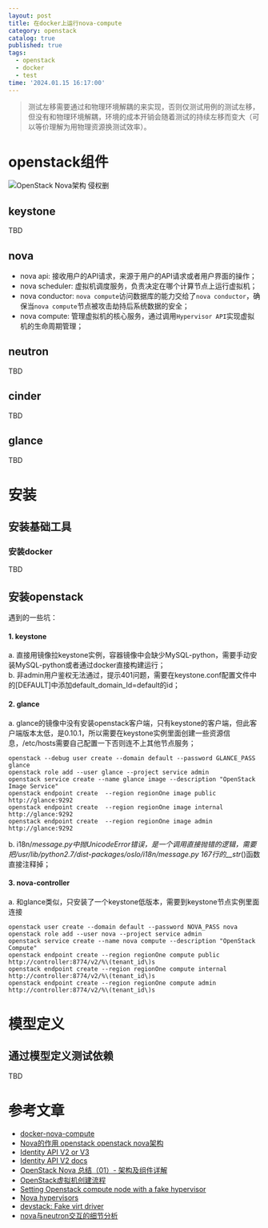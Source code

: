 ```yaml
---
layout: post
title: 在docker上运行nova-compute
category: openstack
catalog: true
published: true
tags:
  - openstack
  - docker
  - test
time: '2024.01.15 16:17:00'
---
```

> 测试左移需要通过和物理环境解耦的来实现，否则仅测试用例的测试左移，但没有和物理环境解耦，环境的成本开销会随着测试的持续左移而变大（可以等价理解为用物理资源换测试效率）。

# openstack组件
![OpenStack Nova架构 侵权删]({{site.baseurl}}/img/2024/Q1/20240115-nova组件调用.png)

## keystone
TBD

## nova
- nova api: 接收用户的API请求，来源于用户的API请求或者用户界面的操作；
- nova scheduler: 虚拟机调度服务，负责决定在哪个计算节点上运行虚拟机；
- nova conductor: `nova compute`访问数据库的能力交给了`nova conductor`，确保当`nova compute`节点被攻击劫持后系统数据的安全；
- nova compute: 管理虚拟机的核心服务，通过调用`Hypervisor API`实现虚拟机的生命周期管理；

## neutron
TBD

## cinder
TBD

## glance
TBD

# 安装
## 安装基础工具
### 安装docker
TBD

## 安装openstack
遇到的一些坑：
#### 1. keystone
a. 直接用镜像拉keystone实例，容器镜像中会缺少MySQL-python，需要手动安装MySQL-python或者通过docker直接构建运行；  
b. 非admin用户鉴权无法通过，提示401问题，需要在keystone.conf配置文件中的[DEFAULT]中添加default_domain_Id=default的id；

#### 2. glance
a. glance的镜像中没有安装openstack客户端，只有keystone的客户端，但此客户端版本太低，是0.10.1，所以需要在keystone实例里面创建一些资源信息，/etc/hosts需要自己配置一下否则连不上其他节点服务；  
```shell
openstack --debug user create --domain default --password GLANCE_PASS glance
openstack role add --user glance --project service admin
openstack service create --name glance image --description "OpenStack Image Service"
openstack endpoint create  --region regionOne image public http://glance:9292
openstack endpoint create  --region regionOne image internal http://glance:9292
openstack endpoint create  --region regionOne image admin http://glance:9292
```
b. i18n/_message.py中抛UnicodeError错误，是一个调用直接抛错的逻辑，需要把/usr/lib/python2.7/dist-packages/oslo/i18n/_message.py 167行的__str__()函数直接注释掉；

#### 3. nova-controller
a. 和glance类似，只安装了一个keystone低版本，需要到keystone节点实例里面连接
```shell
openstack user create --domain default --password NOVA_PASS nova
openstack role add --user nova --project service admin
openstack service create --name nova compute --description "OpenStack Compute"
openstack endpoint create --region regionOne compute public http://controller:8774/v2/%\(tenant_id\)s
openstack endpoint create --region regionOne compute internal http://controller:8774/v2/%\(tenant_id\)s
openstack endpoint create --region regionOne compute admin http://controller:8774/v2/%\(tenant_id\)s
```

# 模型定义
## 通过模型定义测试依赖
TBD

# 参考文章
- [docker-nova-compute](https://github.com/int32bit/docker-nova-compute?tab=readme-ov-file)
- [Nova的作用 openstack openstack nova架构](https://blog.51cto.com/u_13354/8102414)
- [Identity API V2 or V3](https://docs.openstack.org/keystone/10.0.3/http-api.html)
- [Identity API V2 docs](https://sergslipushenko.github.io/html/api-ref-identity-admin-v2.html)
- [OpenStack Nova 总结（01）- 架构及组件详解](https://blog.csdn.net/dylloveyou/article/details/80698420)
- [OpenStack虚拟机创建流程](https://blog.csdn.net/dylloveyou/article/details/78587308)
- [Setting Openstack compute node with a fake hypervisor](https://stackoverflow.com/questions/67677398/setting-openstack-compute-node-with-a-fake-hypervisor)
- [Nova hypervisors](https://github.com/openstack/nova/blob/master/doc/source/admin/configuration/hypervisors.rst)
- [devstack: Fake virt driver](https://docs.openstack.org/devstack/latest/guides/nova.html#fake-virt-driver)
- [nova与neutron交互的细节分析](https://www.jianshu.com/p/fc8ecdf11ec8)

